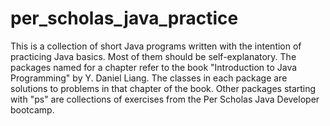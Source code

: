 # per_scholas_java_practice

This is a collection of short Java programs written with the intention of practicing
Java basics. Most of them should be self-explanatory. The packages named for a chapter 
refer to the book "Introduction to Java Programming" by Y. Daniel Liang. The classes
in each package are solutions to problems in that chapter of the book. Other packages
starting with "ps" are collections of exercises from the Per Scholas Java Developer 
bootcamp.
